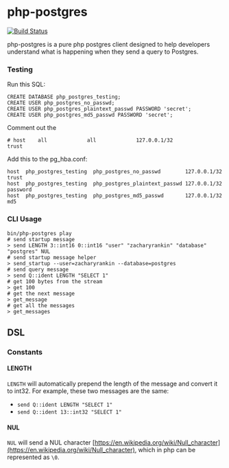 # php-postgres

[![Build Status](https://travis-ci.org/zacharyrankin/php-postgres.svg?branch=master)](https://travis-ci.org/zacharyrankin/php-postgres)

php-postgres is a pure php postgres client designed to help developers understand what is happening when they send a query to Postgres.

### Testing

Run this SQL:

```
CREATE DATABASE php_postgres_testing;
CREATE USER php_postgres_no_passwd;
CREATE USER php_postgres_plaintext_passwd PASSWORD 'secret';
CREATE USER php_postgres_md5_passwd PASSWORD 'secret';
```

Comment out the

```
# host    all             all             127.0.0.1/32            trust
```

Add this to the pg_hba.conf:

```
host  php_postgres_testing  php_postgres_no_passwd        127.0.0.1/32 trust
host  php_postgres_testing  php_postgres_plaintext_passwd 127.0.0.1/32 password
host  php_postgres_testing  php_postgres_md5_passwd       127.0.0.1/32 md5
```

### CLI Usage

```
bin/php-postgres play
# send startup message
> send LENGTH 3::int16 0::int16 "user" "zacharyrankin" "database" "postgres" NUL
# send startup message helper
> send_startup --user=zacharyrankin --database=postgres
# send query message
> send Q::ident LENGTH "SELECT 1"
# get 100 bytes from the stream
> get 100
# get the next message
> get_message
# get all the messages
> get_messages
```

## DSL

### Constants

#### LENGTH

`LENGTH` will automatically prepend the length of the message and convert it to int32.  For example, these two messages are the same:

- `send Q::ident LENGTH "SELECT 1"`
- `send Q::ident 13::int32 "SELECT 1"`

#### NUL

`NUL` will send a NUL character [https://en.wikipedia.org/wiki/Null_character](https://en.wikipedia.org/wiki/Null_character), which in php can be represented as `\0`.
